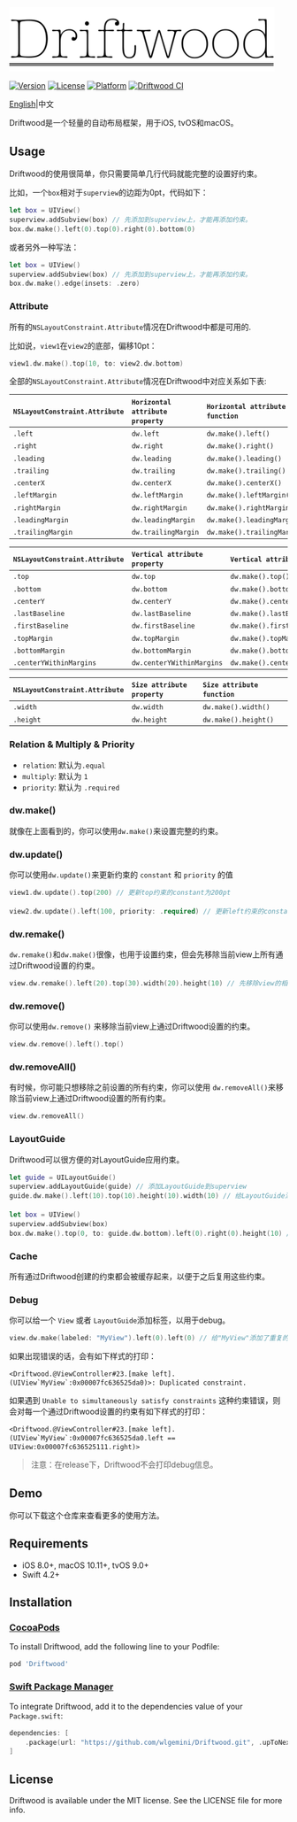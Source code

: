 <img src="driftwood.png" title="icon" width="480px">

[![Version](https://img.shields.io/cocoapods/v/Driftwood.svg?style=flat)](https://cocoapods.org/pods/Driftwood)
[![License](https://img.shields.io/cocoapods/l/Driftwood.svg?style=flat)](https://cocoapods.org/pods/Driftwood)
[![Platform](https://img.shields.io/cocoapods/p/Driftwood.svg?style=flat)](https://cocoapods.org/pods/Driftwood)
[![Driftwood CI](https://img.shields.io/github/actions/workflow/status/wlgemini/Driftwood/swift_test.yml)](https://github.com/wlgemini/Driftwood/actions)

[English](README.md)|中文

Driftwood是一个轻量的自动布局框架，用于iOS, tvOS和macOS。

## Usage

Driftwood的使用很简单，你只需要简单几行代码就能完整的设置好约束。

比如，一个`box`相对于`superview`的边距为0pt，代码如下：

```swift
let box = UIView()
superview.addSubview(box) // 先添加到superview上，才能再添加约束。
box.dw.make().left(0).top(0).right(0).bottom(0)
```

或者另外一种写法：

```swift
let box = UIView()
superview.addSubview(box) // 先添加到superview上，才能再添加约束。
box.dw.make().edge(insets: .zero)
```

### Attribute

所有的`NSLayoutConstraint.Attribute`情况在Driftwood中都是可用的.

比如说，`view1`在`view2`的底部，偏移10pt：

```swift
view1.dw.make().top(10, to: view2.dw.bottom)
```

全部的`NSLayoutConstraint.Attribute`情况在Driftwood中对应关系如下表:

| `NSLayoutConstraint.Attribute` | `Horizontal attribute property` | `Horizontal attribute function` |
| :----------------------------- | :------------------------------ | :------------------------------ |
| `.left`                        | `dw.left`                       | `dw.make().left()`              |
| `.right`                       | `dw.right`                      | `dw.make().right()`             |
| `.leading`                     | `dw.leading`                    | `dw.make().leading()`           |
| `.trailing`                    | `dw.trailing`                   | `dw.make().trailing()`          |
| `.centerX`                     | `dw.centerX`                    | `dw.make().centerX()`           |
| `.leftMargin`                  | `dw.leftMargin`                 | `dw.make().leftMargin()`        |
| `.rightMargin`                 | `dw.rightMargin`                | `dw.make().rightMargin()`       |
| `.leadingMargin`               | `dw.leadingMargin`              | `dw.make().leadingMargin()`     |
| `.trailingMargin`              | `dw.trailingMargin`             | `dw.make().trailingMargin()`    |

| `NSLayoutConstraint.Attribute` | `Vertical attribute property` | `Vertical attribute function`      |
| :----------------------------- | :---------------------------- | :--------------------------------- |
| `.top`                         | `dw.top`                      | `dw.make().top()`                  |
| `.bottom`                      | `dw.bottom`                   | `dw.make().bottom()`               |
| `.centerY`                     | `dw.centerY`                  | `dw.make().centerY()`              |
| `.lastBaseline`                | `dw.lastBaseline`             | `dw.make().lastBaseline()`         |
| `.firstBaseline`               | `dw.firstBaseline`            | `dw.make().firstBaseline()`        |
| `.topMargin`                   | `dw.topMargin`                | `dw.make().topMargin()`            |
| `.bottomMargin`                | `dw.bottomMargin`             | `dw.make().bottomMargin()`         |
| `.centerYWithinMargins`        | `dw.centerYWithinMargins`     | `dw.make().centerYWithinMargins()` |

| `NSLayoutConstraint.Attribute` | `Size attribute property` | `Size attribute function` |
| :----------------------------- | :------------------------ | :------------------------ |
| `.width`                       | `dw.width`                | `dw.make().width()`       |
| `.height`                      | `dw.height`               | `dw.make().height()`      |

### Relation & Multiply & Priority

- `relation`: 默认为`.equal`
- `multiply`: 默认为 `1`
- `priority`: 默认为 `.required`

### dw.make()

就像在上面看到的，你可以使用`dw.make()`来设置完整的约束。

### dw.update()

你可以使用`dw.update()`来更新约束的 `constant` 和 `priority` 的值

```swift
view1.dw.update().top(200) // 更新top约束的constant为200pt

view2.dw.update().left(100, priority: .required) // 更新left约束的constant为100pt，priority为required
```

### dw.remake()

`dw.remake()`和`dw.make()`很像，也用于设置约束，但会先移除当前view上所有通过Driftwood设置的约束。

```swift
view.dw.remake().left(20).top(30).width(20).height(10) // 先移除view的相关约束，然后再设置新约束
```

### dw.remove()

你可以使用`dw.remove()` 来移除当前view上通过Driftwood设置的约束。

```swift
view.dw.remove().left().top()
```

### dw.removeAll()

有时候，你可能只想移除之前设置的所有约束，你可以使用 `dw.removeAll()`来移除当前view上通过Driftwood设置的所有约束。

```swift
view.dw.removeAll()
```

### LayoutGuide

Driftwood可以很方便的对LayoutGuide应用约束。

```swift 
let guide = UILayoutGuide()
superview.addLayoutGuide(guide) // 添加LayoutGuide到superview
guide.dw.make().left(10).top(10).height(10).width(10) // 给LayoutGuide添加约束

let box = UIView()
superview.addSubview(box)
box.dw.make().top(0, to: guide.dw.bottom).left(0).right(0).height(10) // LayoutGuide和View混合使用
```

### Cache

所有通过Driftwood创建的约束都会被缓存起来，以便于之后复用这些约束。

### Debug

你可以给一个 `View` 或者 `LayoutGuide`添加标签，以用于debug。

```swift
view.dw.make(labeled: "MyView").left(0).left(0) // 给"MyView"添加了重复的left约束
```

如果出现错误的话，会有如下样式的打印：

```
<Driftwood.@ViewController#23.[make left].(UIView`MyView`:0x00007fc636525da0)>: Duplicated constraint.
```

如果遇到 `Unable to simultaneously satisfy constraints` 这种约束错误，则会对每一个通过Driftwood设置的约束有如下样式的打印：

```
<Driftwood.@ViewController#23.[make left].(UIView`MyView`:0x00007fc636525da0.left == UIView:0x00007fc636525111.right)>
```

> 注意：在release下，Driftwood不会打印debug信息。

## Demo

你可以下载这个仓库来查看更多的使用方法。

## Requirements

- iOS 8.0+, macOS 10.11+, tvOS 9.0+
- Swift 4.2+

## Installation

### [CocoaPods](https://cocoapods.org)

To install Driftwood, add the following line to your Podfile:

```ruby
pod 'Driftwood'
```

### [Swift Package Manager](https://swift.org/package-manager/)

To integrate Driftwood, add it to the dependencies value of your `Package.swift`:

```swift
dependencies: [
    .package(url: "https://github.com/wlgemini/Driftwood.git", .upToNextMajor(from: "5.3.4"))
]
```

## License

Driftwood is available under the MIT license. See the LICENSE file for more info.
